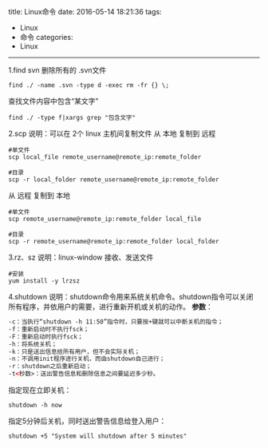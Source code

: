 title: Linux命令
date: 2016-05-14 18:21:36
tags:
- Linux
- 命令
categories:
- Linux
---
1.find
svn 删除所有的 .svn文件
```shell
find ./ -name .svn -type d -exec rm -fr {} \;
```
查找文件内容中包含“某文字”
```shell
find ./ -type f|xargs grep "包含文字"
```
2.scp
说明：可以在 2个 linux 主机间复制文件
从 本地 复制到 远程 
```shell
#单文件
scp local_file remote_username@remote_ip:remote_folder

#目录
scp -r local_folder remote_username@remote_ip:remote_folder
```
从 远程 复制到 本地
```shell
#单文件
scp remote_username@remote_ip:remote_folder local_file

#目录
scp -r remote_username@remote_ip:remote_folder local_folder
```
3.rz、sz
说明：linux-window 接收、发送文件
```shell
#安装
yum install -y lrzsz
```
4.shutdown
说明：shutdown命令用来系统关机命令。shutdown指令可以关闭所有程序，并依用户的需要，进行重新开机或关机的动作。
**参数**：
```html
-c：当执行“shutdown -h 11:50”指令时，只要按+键就可以中断关机的指令；
-f：重新启动时不执行fsck；
-F：重新启动时执行fsck；
-h：将系统关机；
-k：只是送出信息给所有用户，但不会实际关机；
-n：不调用init程序进行关机，而由shutdown自己进行；
-r：shutdown之后重新启动；
-t<秒数>：送出警告信息和删除信息之间要延迟多少秒。
```
指定现在立即关机：
```shell
shutdown -h now
```
 指定5分钟后关机，同时送出警告信息给登入用户：
```shell
shutdown +5 "System will shutdown after 5 minutes"
```